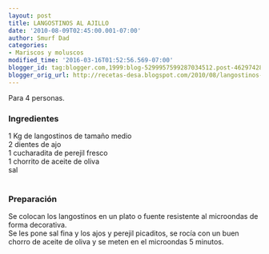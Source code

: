 ```yaml
---
layout: post
title: LANGOSTINOS AL AJILLO
date: '2010-08-09T02:45:00.001-07:00'
author: Smurf Dad
categories:
- Mariscos y moluscos
modified_time: '2016-03-16T01:52:56.569-07:00'
blogger_id: tag:blogger.com,1999:blog-5299957599287034512.post-4629742826324288577
blogger_orig_url: http://recetas-desa.blogspot.com/2010/08/langostinos-al-ajillo.html
---
```


Para 4 personas.<br /><h3>Ingredientes</h3>1 Kg de langostinos de tamaño medio<br />2 dientes de ajo<br />1 cucharadita de perejil fresco<br />1 chorrito de aceite de oliva<br />sal<br /><br /><h3>Preparación</h3>Se colocan los langostinos en un plato o fuente resistente al microondas de forma decorativa.<br />Se les pone sal fina y los ajos y perejil picaditos, se rocía con un buen chorro de aceite de oliva y se meten en el microondas 5 minutos.